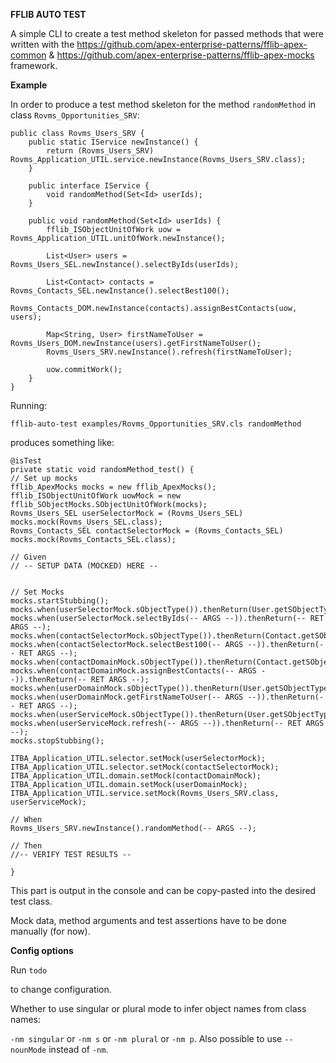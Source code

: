 **FFLIB AUTO TEST**

A simple CLI to create a test method skeleton for passed methods that were written with the https://github.com/apex-enterprise-patterns/fflib-apex-common & https://github.com/apex-enterprise-patterns/fflib-apex-mocks framework.

**Example**

In order to produce a test method skeleton for the method `randomMethod` in class `Rovms_Opportunities_SRV`:

```
public class Rovms_Users_SRV {
	public static IService newInstance() {
		return (Rovms_Users_SRV) Rovms_Application_UTIL.service.newInstance(Rovms_Users_SRV.class);
	}

	public interface IService {
		void randomMethod(Set<Id> userIds);
	}

	public void randomMethod(Set<Id> userIds) {
		fflib_ISObjectUnitOfWork uow = Rovms_Application_UTIL.unitOfWork.newInstance();

		List<User> users = Rovms_Users_SEL.newInstance().selectByIds(userIds);

		List<Contact> contacts = Rovms_Contacts_SEL.newInstance().selectBest100();
		Rovms_Contacts_DOM.newInstance(contacts).assignBestContacts(uow, users);

		Map<String, User> firstNameToUser = Rovms_Users_DOM.newInstance(users).getFirstNameToUser();
		Rovms_Users_SRV.newInstance().refresh(firstNameToUser);

		uow.commitWork();
	}
}
```

Running:

`fflib-auto-test examples/Rovms_Opportunities_SRV.cls randomMethod`

produces something like:

```
@isTest
private static void randomMethod_test() {
// Set up mocks
fflib_ApexMocks mocks = new fflib_ApexMocks();
fflib_ISObjectUnitOfWork uowMock = new fflib_SObjectMocks.SObjectUnitOfWork(mocks);
Rovms_Users_SEL userSelectorMock = (Rovms_Users_SEL) mocks.mock(Rovms_Users_SEL.class);
Rovms_Contacts_SEL contactSelectorMock = (Rovms_Contacts_SEL) mocks.mock(Rovms_Contacts_SEL.class);

// Given
// -- SETUP DATA (MOCKED) HERE --


// Set Mocks
mocks.startStubbing();
mocks.when(userSelectorMock.sObjectType()).thenReturn(User.getSObjectType());
mocks.when(userSelectorMock.selectByIds(-- ARGS --)).thenReturn(-- RET ARGS --);
mocks.when(contactSelectorMock.sObjectType()).thenReturn(Contact.getSObjectType());
mocks.when(contactSelectorMock.selectBest100(-- ARGS --)).thenReturn(-- RET ARGS --);
mocks.when(contactDomainMock.sObjectType()).thenReturn(Contact.getSObjectType());
mocks.when(contactDomainMock.assignBestContacts(-- ARGS --)).thenReturn(-- RET ARGS --);
mocks.when(userDomainMock.sObjectType()).thenReturn(User.getSObjectType());
mocks.when(userDomainMock.getFirstNameToUser(-- ARGS --)).thenReturn(-- RET ARGS --);
mocks.when(userServiceMock.sObjectType()).thenReturn(User.getSObjectType());
mocks.when(userServiceMock.refresh(-- ARGS --)).thenReturn(-- RET ARGS --);
mocks.stopStubbing();

ITBA_Application_UTIL.selector.setMock(userSelectorMock);
ITBA_Application_UTIL.selector.setMock(contactSelectorMock);
ITBA_Application_UTIL.domain.setMock(contactDomainMock);
ITBA_Application_UTIL.domain.setMock(userDomainMock);
ITBA_Application_UTIL.service.setMock(Rovms_Users_SRV.class, userServiceMock);

// When
Rovms_Users_SRV.newInstance().randomMethod(-- ARGS --);

// Then
//-- VERIFY TEST RESULTS --

}
```

This part is output in the console and can be copy-pasted into the desired test class.

Mock data, method arguments and test assertions have to be done manually (for now).

**Config options**

Run `todo`

to change configuration.

Whether to use singular or plural mode to infer object names from class names:

`-nm singular` or `-nm s` or `-nm plural` or `-nm p`. Also possible to use `--nounMode` instead of `-nm`.
